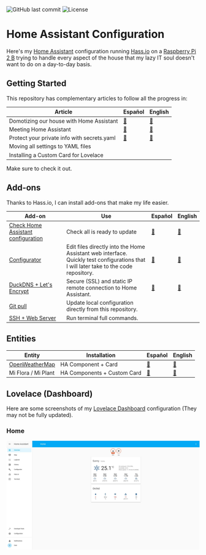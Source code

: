 ![GitHub last commit](https://img.shields.io/github/last-commit/danimart1991/home-assistant-config)
![License](https://img.shields.io/github/license/danimart1991/home-assistant-config.svg)

# Home Assistant Configuration

Here's my [Home Assistant](https://home-assistant.io/) configuration running [Hass.io](https://www.home-assistant.io/hassio/) on a [Raspberry Pi 2 B](https://www.raspberrypi.org/products/raspberry-pi-2-model-b/) trying to handle every aspect of the house that my lazy IT soul doesn't want to do on a day-to-day basis.

## Getting Started

This repository has complementary articles to follow all the progress in:

| Article | Español | English |
| --- | --- | --- |
| Domotizing our house with Home Assistant | [🔗](https://www.nocountryforgeeks.com/domotizando-nuestra-casa-con-home-assistant/) | [🔗](https://www.danielmartingonzalez.com/domotizing-our-house-with-home-assistant/) |
| Meeting Home Assistant | [🔗](https://www.danielmartingonzalez.com/conociendo-home-assistant/) | [🔗](https://www.danielmartingonzalez.com/meeting-home-assistant/) |
| Protect your private info with secrets.yaml | [🔗](https://www.danielmartingonzalez.com/protege-tu-informacion-privada-con-secrets-yaml/) | [🔗](https://www.danielmartingonzalez.com/protect-your-private-info-with-secrets-yaml/) |
| Moving all settings to YAML files | | |
| Installing a Custom Card for Lovelace | | |
  
Make sure to check it out.

## Add-ons

Thanks to Hass.io, I can install add-ons that make my life easier.

| Add-on | Use | Español | English |
| --- | --- | --- | --- |
| [Check Home Assistant configuration](https://github.com/home-assistant/hassio-addons/tree/master/check_config) | Check all is ready to update | [🔗](https://www.danielmartingonzalez.com/conociendo-home-assistant/#instalando-nuestro-primer-add-on) | [🔗](https://www.danielmartingonzalez.com/meeting-home-assistant/#installing-our-first-add-on) |
| [Configurator](https://www.home-assistant.io/addons/configurator) | Edit files directly into the Home Assistant web interface. <br/> Quickly test configurations that I will later take to the code repository. | [🔗](https://www.danielmartingonzalez.com/configura-home-assistant-editando-sus-archivos/) | [🔗](https://www.danielmartingonzalez.com/configure-home-assistant-editing-its-files/) |
| [DuckDNS + Let's Encrypt](https://www.home-assistant.io/addons/duckdns/) | Secure (SSL) and static IP remote connection to Home Assistant. | [🔗](https://www.danielmartingonzalez.com/controla-tu-casa-desde-cualquier-sitio-con-duckdns/) | [🔗](https://www.danielmartingonzalez.com/control-your-home-from-anywhere-with-duckdns/) |
| [Git pull](https://www.home-assistant.io/addons/git_pull/) | Update local configuration directly from this repository. | | |
| [SSH + Web Server](https://github.com/hassio-addons/addon-ssh) | Run terminal full commands. | | |

## Entities

| Entity | Installation | Español | English |
| --- | --- | --- | --- |
| [OpenWeatherMap](https://openweathermap.org/) | HA Component + Card | [🔗](https://www.danielmartingonzalez.com/configura-home-assistant-editando-sus-archivos/#usando-configurator) | [🔗](https://www.danielmartingonzalez.com/configure-home-assistant-editing-its-files/#using-configurator) |
| Mi Flora / Mi Plant | HA Components + Custom Card | [🔗](https://www.danielmartingonzalez.com/cuidando-tus-plantas-con-mi-flora-y-home-assistant/) | [🔗](https://www.danielmartingonzalez.com/caring-your-plants-with-mi-flora-and-home-assistant/) |

## Lovelace (Dashboard)

Here are some screenshots of my [Lovelace Dashboard](https://www.home-assistant.io/lovelace/) configuration (They may not be fully updated).

### Home

![Dashboard Tab 0](/docs/images/screenshot_view_00.jpg)
